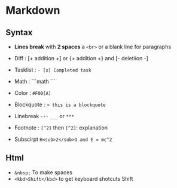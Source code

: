 # Markdown

## Syntax

*   __Lines break__ with __2 spaces__ a `<br>` or a blank line for paragraphs

* Diff : [+ addition +] or {+ addition +} and [- deletiion -]

* Tasklist : `- [x] Completed task`

* Math : \`\`\`math \`\`\`

* Color : `#F00[A]`

* Blockquote : `> this is a blockquote`

* Linebreak `---` `___` or `***`

* Footnote : `[^2]` then `[^2]`: explanation 

* Subscirpt `H<sub>2</sub>O and E = mc^2`

## Html

*	`&nbsp;` To make spaces
*	`<kbd>Shift</kbd>` to get keyboard shotcuts <kdb>Shift</kbd>
